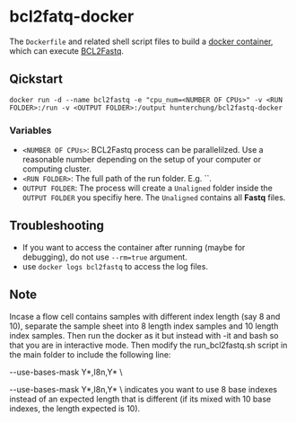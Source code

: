 # bcl2fatq-docker

The `Dockerfile` and related shell script files to build a [docker container](https://www.docker.com/),
which can execute [BCL2Fastq](http://support.illumina.com/content/dam/illumina-support/documents/documentation/software_documentation/bcl2fastq/bcl2fastq_letterbooklet_15038058brpmi.pdf).

## Qickstart
`docker run -d --name bcl2fastq -e "cpu_num=<NUMBER OF CPUs>" -v <RUN FOLDER>:/run -v <OUTPUT FOLDER>:/output hunterchung/bcl2fastq-docker`
### Variables
* `<NUMBER OF CPUs>`: BCL2Fastq process can be parallelilzed. Use a reasonable number depending
on the setup of your computer or computing cluster.
* `<RUN FOLDER>`: The full path of the run folder. E.g. ``.
* `OUTPUT FOLDER`: The process will create a `Unaligned` folder inside the `OUTPUT FOLDER` you specifiy here. The `Unaligned` contains all **Fastq** files.

## Troubleshooting
* If you want to access the container after running (maybe for debugging), do not use `--rm=true` argument.
* use `docker logs bcl2fastq` to access the log files.

## Note
Incase a flow cell contains samples with different index length (say 8 and 10), separate the sample sheet into 8 length index samples and 10 length index samples. Then run the docker as it but instead with -it and bash so that you are in interactive mode. Then modify the run_bcl2fastq.sh script in the main folder to include the following line:

--use-bases-mask Y*,I8n,Y* \

--use-bases-mask Y*,I8n,Y* \ indicates you want to use 8 base indexes instead of an expected length that is different (if its mixed with 10 base indexes, the length expected is 10). 
